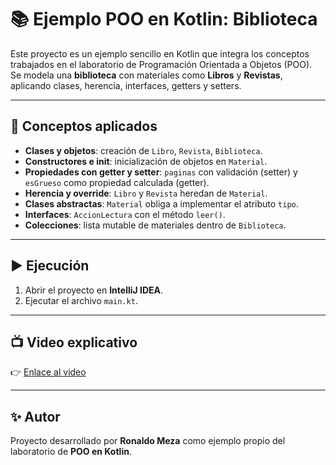 # 📚 Ejemplo POO en Kotlin: Biblioteca

Este proyecto es un ejemplo sencillo en Kotlin que integra los conceptos trabajados en el laboratorio de Programación Orientada a Objetos (POO).  
Se modela una **biblioteca** con materiales como **Libros** y **Revistas**, aplicando clases, herencia, interfaces, getters y setters.

---

## 📌 Conceptos aplicados
- **Clases y objetos**: creación de `Libro`, `Revista`, `Biblioteca`.
- **Constructores e init**: inicialización de objetos en `Material`.
- **Propiedades con getter y setter**: `paginas` con validación (setter) y `esGrueso` como propiedad calculada (getter).
- **Herencia y override**: `Libro` y `Revista` heredan de `Material`.
- **Clases abstractas**: `Material` obliga a implementar el atributo `tipo`.
- **Interfaces**: `AccionLectura` con el método `leer()`.
- **Colecciones**: lista mutable de materiales dentro de `Biblioteca`.

---

## ▶️ Ejecución
1. Abrir el proyecto en **IntelliJ IDEA**.  
2. Ejecutar el archivo `main.kt`.

---

## 📺 Video explicativo
👉 [Enlace al video](#)  

---

## ✨ Autor
Proyecto desarrollado por **Ronaldo Meza** como ejemplo propio del laboratorio de **POO en Kotlin**.

